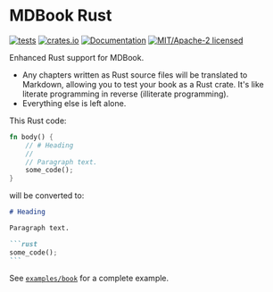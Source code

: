 # MDBook Rust

[![tests](https://github.com/simon-bourne/mdbook-rust/actions/workflows/tests.yml/badge.svg)](https://github.com/simon-bourne/mdbook-rust/actions/workflows/tests.yml)
[![crates.io](https://img.shields.io/crates/v/mdbook-rust.svg)](https://crates.io/cratemdbook-rustok)
[![Documentation](https://docs.rs/mdbook-rust/badge.svg)](https://docs.rs/mdbook-rust)
[![MIT/Apache-2 licensed](https://img.shields.io/crates/l/mdbook-rust)](./LICENSE-APACHE)

Enhanced Rust support for MDBook.

- Any chapters written as Rust source files will be translated to Markdown, allowing you to test your book as a Rust crate. It's like literate programming in reverse (illiterate programming).
- Everything else is left alone.

This Rust code:

```rust
fn body() {
    // # Heading
    //
    // Paragraph text.
    some_code();
}
```

will be converted to:

````markdown
# Heading

Paragraph text.

```rust
some_code();
```
````

See [`examples/book`](https://github.com/simon-bourne/mdbook-rust/tree/main/examples/book) for a complete example.
